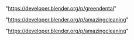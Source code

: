 "https://developer.blender.org/p/greendental"

"https://developer.blender.org/p/amazingcleaning"

 
"https://developer.blender.org/p/amazingcleaning"


 
